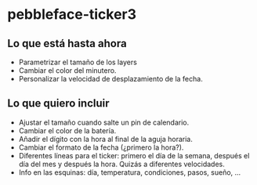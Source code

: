 # pebbleface-ticker3

## Lo que está hasta ahora

- Parametrizar el tamaño de los layers
- Cambiar el color del minutero.
- Personalizar la velocidad de desplazamiento de la fecha.

## Lo que quiero incluir

- Ajustar el tamaño cuando salte un pin de calendario.
- Cambiar el color de la batería.
- Añadir el dígito con la hora al final de la aguja horaria.
- Cambiar el formato de la fecha (¿primero la hora?).
- Diferentes líneas para el ticker: primero el día de la semana, después el día del mes y después la hora. Quizás a diferentes velocidades.
- Info en las esquinas: día, temperatura, condiciones, pasos, sueño, ...
